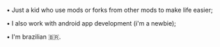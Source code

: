 • Just a kid who use mods or forks from other mods to make life easier;

• I also work with android app development (i'm a newbie);

• I'm brazilian 🇧🇷.



<!---
lofCaio/lofCaio is a ✨ special ✨ repository because its `README.md` (this file) appears on your GitHub profile.
You can click the Preview link to take a look at your changes.
--->
